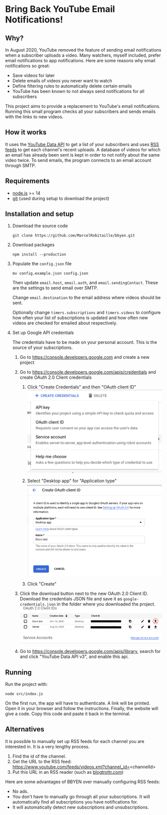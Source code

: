 # Bring Back YouTube Email Notifications!

## Why?

In August 2020, YouTube removed the feature of sending email notifications when a subscriber uploads a video. Many watchers, myself included, prefer email notifications to app notifications. Here are some reasons why email notifications so great:

- Save videos for later
- Delete emails of videos you never want to watch
- Define filtering rules to automatically delete certain emails
- YouTube has been known to not always send notifications for all subscribers

This project aims to provide a replacement to YouTube's email notifications. Running this small program checks all your subscribers and sends emails with the links to new videos.

## How it works

It uses the [YouTube Data API](https://developers.google.com/youtube/v3/) to get a list of your subscribers and uses [RSS feeds](https://support.google.com/youtube/answer/6224202?hl=en) to get each channel's recent uploads. A database of videos for which an email has already been sent is kept in order to not notify about the same video twice. To send emails, the program connects to an email account through SMTP.

## Requirements

- [node.js](https://nodejs.org/en/) >= 14
- [git](https://git-scm.com/) (used during setup to download the project)

## Installation and setup

1. Download the source code

	```
	git clone https://github.com/MarcelRobitaille/bbyen.git
	```

1. Download packages

	```
	npm install --production
	```

1. Populate the `config.json` file

	```
	mv config.example.json config.json
	```

	Then update `email.host`, `email.auth`, and `email.sendingContact`. These are the settings to send email over SMTP.

	Change `email.destination` to the email address where videos should be sent.

	Optionally change `timers.subscriptions` and `timers.videos` to configure how often your list of subscriptions is updated and how often new videos are checked for emailed about respectively.

1. Set up Google API credentials

	The credentials have to be made on your personal account. This is the source of your subscriptions.

	1. Go to https://console.developers.google.com and create a new project

	1. Go to https://console.developers.google.com/apis/credentials and create OAuth 2.0 Client credentials

		1. Click "Create Credentials" and then "OAuth client ID"
		![Create Credentials Options](./docs/oauth_create_credentials.png)

		1. Select "Desktop app" for "Application type"
		![Create Credentials Application Type](./docs/oauth_application_type.png)

		1. Click "Create"

	1. Click the download button next to the new OAuth 2.0 Client ID.
	Download the credentials JSON file and save it as `google-credentials.json` in the folder where you downloaded the project.
	![OAuth Credentials Download](./docs/oauth_download.png)

	1. Go to https://console.developers.google.com/apis/library, search for and click "YouTube Data API v3", and enable this api.

## Running

Run the project with:
```
node src/index.js
```

On the first run, the app will have to authenticate. A link will be printed. Open it in your browser and follow the instructions. Finally, the website will give a code. Copy this code and paste it back in the terminal.

## Alternatives

It is possible to manually set up RSS feeds for each channel you are interested in. It is a very lengthy process.

1. Find the id of the channel.
1. Get the URL to the RSS feed: https://www.youtube.com/feeds/videos.xml?channel_id=<channelId\>
1. Put this URL in an RSS reader (such as [blogtrottr.com](https://blogtrottr.com))

Here are some advantages of BBYEN over manually configuring RSS feeds:

- No ads.
- You don't have to manually go through all your subscriptions. It will automatically find all subscriptions you have notifications for.
- It will automatically detect new subscriptions and unsubscriptions.
